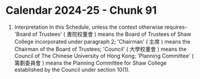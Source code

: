 # Calendar 2024-25 - Chunk 91

<!-- Chunk tokens: 101, Enriched tokens: 104 -->

1. Interpretation
In this Schedule, unless the context otherwise requires-
'Board of Trustees' ( 書院校董會 ) means the Board of Trustees of Shaw College incorporated under paragraph 2;
'Chairman' ( 主席 ) means the Chairman of the Board of Trustees;
'Council' ( 大學校董會 ) means the Council of The Chinese University of Hong Kong;
'Planning Committee' ( 籌劃委員會 ) means the Planning Committee for Shaw College established by the Council under section 10(1).